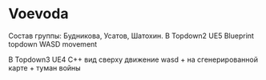 # Voevoda
Состав группы: Будникова, Усатов, Шатохин.
В Topdown2 UE5 Blueprint topdown WASD movement

В Topdown3 UE4 C++ вид сверху движение wasd + на сгенерированной карте + туман войны
